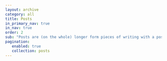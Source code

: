 ```yaml
---
layout: archive
category: all
title: Posts
in_primary_nav: true
in_nav: true
order: 2
sub: "Posts are (on the whole) longer form pieces of writing with a possibly more developed argument than notes."
pagination:
   enabled: true
   collection: posts
---
```

